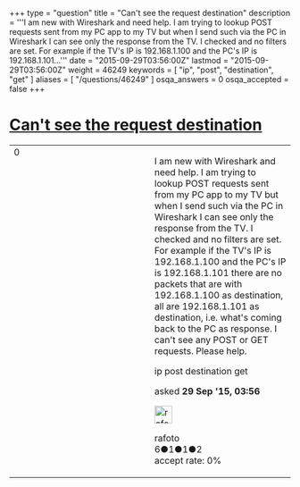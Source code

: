 +++
type = "question"
title = "Can&#x27;t see the request destination"
description = '''I am new with Wireshark and need help. I am trying to lookup POST requests sent from my PC app to my TV but when I send such via the PC in Wireshark I can see only the response from the TV. I checked and no filters are set. For example if the TV&#x27;s IP is 192.168.1.100 and the PC&#x27;s IP is 192.168.1.101...'''
date = "2015-09-29T03:56:00Z"
lastmod = "2015-09-29T03:56:00Z"
weight = 46249
keywords = [ "ip", "post", "destination", "get" ]
aliases = [ "/questions/46249" ]
osqa_answers = 0
osqa_accepted = false
+++

<div class="headNormal">

# [Can't see the request destination](/questions/46249/cant-see-the-request-destination)

</div>

<div id="main-body">

<div id="askform">

<table id="question-table" style="width:100%;"><colgroup><col style="width: 50%" /><col style="width: 50%" /></colgroup><tbody><tr class="odd"><td style="width: 30px; vertical-align: top"><div class="vote-buttons"><div id="post-46249-score" class="post-score" title="current number of votes">0</div><div id="favorite-count" class="favorite-count"></div></div></td><td><div id="item-right"><div class="question-body"><p>I am new with Wireshark and need help. I am trying to lookup POST requests sent from my PC app to my TV but when I send such via the PC in Wireshark I can see only the response from the TV. I checked and no filters are set. For example if the TV's IP is 192.168.1.100 and the PC's IP is 192.168.1.101 there are no packets that are with 192.168.1.100 as destination, all are 192.168.1.101 as destination, i.e. what's coming back to the PC as response. I can't see any POST or GET requests. Please help.</p></div><div id="question-tags" class="tags-container tags">ip post destination get</div><div id="question-controls" class="post-controls"></div><div class="post-update-info-container"><div class="post-update-info post-update-info-user"><p>asked <strong>29 Sep '15, 03:56</strong></p><img src="https://secure.gravatar.com/avatar/20b755e0c732e9056ca2c22db0be84ff?s=32&amp;d=identicon&amp;r=g" class="gravatar" width="32" height="32" alt="rafoto&#39;s gravatar image" /><p>rafoto<br />
<span class="score" title="6 reputation points">6</span><span title="1 badges"><span class="badge1">●</span><span class="badgecount">1</span></span><span title="1 badges"><span class="silver">●</span><span class="badgecount">1</span></span><span title="2 badges"><span class="bronze">●</span><span class="badgecount">2</span></span><br />
<span class="accept_rate" title="Rate of the user&#39;s accepted answers">accept rate:</span> <span title="rafoto has no accepted answers">0%</span></p></div></div><div id="comments-container-46249" class="comments-container"></div><div id="comment-tools-46249" class="comment-tools"></div><div class="clear"></div><div id="comment-46249-form-container" class="comment-form-container"></div><div class="clear"></div></div></td></tr></tbody></table>

</div>

</div>

